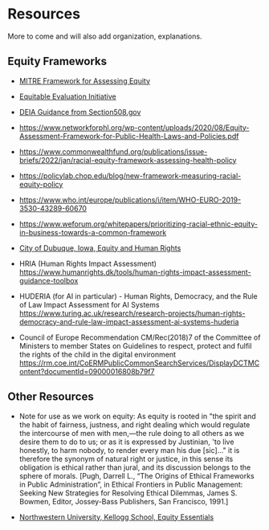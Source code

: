 # Resources
More to come and will also add organization, explanations.

## Equity Frameworks

- [MITRE Framework for Assessing Equity](https://github.com/w3c/equity-cg/blob/main/resources/A-Framework-for-Assessing-equity-in-federal-programs-and-Policies-V4a.pdf)
  
- [Equitable Evaluation Initiative](https://www.equitableeval.org/framework)

- [DEIA Guidance from Section508.gov](https://www.section508.gov/manage/deia-guidance/)

- https://www.networkforphl.org/wp-content/uploads/2020/08/Equity-Assessment-Framework-for-Public-Health-Laws-and-Policies.pdf

- https://www.commonwealthfund.org/publications/issue-briefs/2022/jan/racial-equity-framework-assessing-health-policy

- https://policylab.chop.edu/blog/new-framework-measuring-racial-equity-policy

- https://www.who.int/europe/publications/i/item/WHO-EURO-2019-3530-43289-60670
  
- https://www.weforum.org/whitepapers/prioritizing-racial-ethnic-equity-in-business-towards-a-common-framework 

- [City of Dubuque, Iowa, Equity and Human Rights](https://www.cityofdubuque.org/215/Equity-Human-Rights)

- HRIA (Human Rights Impact Assessment) https://www.humanrights.dk/tools/human-rights-impact-assessment-guidance-toolbox

- HUDERIA (for AI in particular) - Human Rights, Democracy, and the Rule of Law Impact Assessment for AI Systems https://www.turing.ac.uk/research/research-projects/human-rights-democracy-and-rule-law-impact-assessment-ai-systems-huderia

- Council of Europe Recommendation CM/Rec(2018)7 of the Committee of Ministers to member States
on Guidelines to respect, protect and fulfil the rights of the child in the digital
environment https://rm.coe.int/CoERMPublicCommonSearchServices/DisplayDCTMContent?documentId=09000016808b79f7
  
## Other Resources

- Note for use as we work on equity: As equity is rooted in "the spirit and the habit of fairness, justness, and right dealing which would regulate the intercourse of men with men,—the rule doing to all others as we desire them to do to us; or as it is expressed by Justinian, 'to live honestly, to harm nobody, to render every man his due [sic]…" it is therefore the synonym of natural right or justice, in this sense its obligation is ethical rather than jural, and its discussion belongs to the sphere of morals. [Pugh, Darrell L., “The Origins of Ethical Frameworks in Public Administration”, in
Ethical Frontiers in Public Management: Seeking New Strategies for Resolving
Ethical Dilemmas, James S. Bowmen, Editor, Jossey-Bass Publishers, San Francisco,
1991.]

- [Northwestern University, Kellogg School, Equity Essentials](https://www.kellogg.northwestern.edu/executive-education/individual-programs/nonprofit-programs/equity-essentials.aspx)
